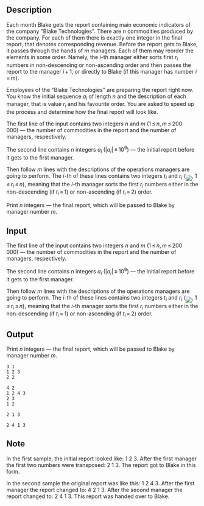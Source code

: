 ## Description

<div><p>Each month Blake gets the report containing main economic indicators of the company "Blake Technologies". There are <span class="tex-span"><i>n</i></span> commodities produced by the company. For each of them there is exactly one integer in the final report, that denotes corresponding revenue. Before the report gets to Blake, it passes through the hands of <span class="tex-span"><i>m</i></span> managers. Each of them may reorder the elements in some order. Namely, the <span class="tex-span"><i>i</i></span>-th manager either sorts first <span class="tex-span"><i>r</i><sub class="lower-index"><i>i</i></sub></span> numbers in non-descending or non-ascending order and then passes the report to the manager <span class="tex-span"><i>i</i> + 1</span>, or directly to Blake (if this manager has number <span class="tex-span"><i>i</i> = <i>m</i></span>).</p><p>Employees of the "Blake Technologies" are preparing the report right now. You know the initial sequence <span class="tex-span"><i>a</i><sub class="lower-index"><i>i</i></sub></span> of length <span class="tex-span"><i>n</i></span> and the description of each manager, that is value <span class="tex-span"><i>r</i><sub class="lower-index"><i>i</i></sub></span> and his favourite order. You are asked to speed up the process and determine how the final report will look like.</p></div><div class="input-specification"><p>The first line of the input contains two integers <span class="tex-span"><i>n</i></span> and <span class="tex-span"><i>m</i></span> (<span class="tex-span">1 ≤ <i>n</i>, <i>m</i> ≤ 200 000</span>)&nbsp;— the number of commodities in the report and the number of managers, respectively.</p><p>The second line contains <span class="tex-span"><i>n</i></span> integers <span class="tex-span"><i>a</i><sub class="lower-index"><i>i</i></sub></span> (<span class="tex-span">|<i>a</i><sub class="lower-index"><i>i</i></sub>| ≤ 10<sup class="upper-index">9</sup></span>)&nbsp;— the initial report before it gets to the first manager.</p><p>Then follow <span class="tex-span"><i>m</i></span> lines with the descriptions of the operations managers are going to perform. The <span class="tex-span"><i>i</i></span>-th of these lines contains two integers <span class="tex-span"><i>t</i><sub class="lower-index"><i>i</i></sub></span> and <span class="tex-span"><i>r</i><sub class="lower-index"><i>i</i></sub></span> (<img align="middle" class="tex-formula" src="file://n70USkZn.png" style="max-width: 100.0%;max-height: 100.0%;">, <span class="tex-span">1 ≤ <i>r</i><sub class="lower-index"><i>i</i></sub> ≤ <i>n</i></span>), meaning that the <span class="tex-span"><i>i</i></span>-th manager sorts the first <span class="tex-span"><i>r</i><sub class="lower-index"><i>i</i></sub></span> numbers either in the non-descending (if <span class="tex-span"><i>t</i><sub class="lower-index"><i>i</i></sub> = 1</span>) or non-ascending (if <span class="tex-span"><i>t</i><sub class="lower-index"><i>i</i></sub> = 2</span>) order.</p></div><div class="output-specification"><p>Print <span class="tex-span"><i>n</i></span> integers&nbsp;— the final report, which will be passed to Blake by manager number <span class="tex-span"><i>m</i></span>.</p></div>

## Input

<p>The first line of the input contains two integers <span class="tex-span"><i>n</i></span> and <span class="tex-span"><i>m</i></span> (<span class="tex-span">1 ≤ <i>n</i>, <i>m</i> ≤ 200 000</span>)&nbsp;— the number of commodities in the report and the number of managers, respectively.</p><p>The second line contains <span class="tex-span"><i>n</i></span> integers <span class="tex-span"><i>a</i><sub class="lower-index"><i>i</i></sub></span> (<span class="tex-span">|<i>a</i><sub class="lower-index"><i>i</i></sub>| ≤ 10<sup class="upper-index">9</sup></span>)&nbsp;— the initial report before it gets to the first manager.</p><p>Then follow <span class="tex-span"><i>m</i></span> lines with the descriptions of the operations managers are going to perform. The <span class="tex-span"><i>i</i></span>-th of these lines contains two integers <span class="tex-span"><i>t</i><sub class="lower-index"><i>i</i></sub></span> and <span class="tex-span"><i>r</i><sub class="lower-index"><i>i</i></sub></span> (<img align="middle" class="tex-formula" src="file://n70USkZn.png" style="max-width: 100.0%;max-height: 100.0%;">, <span class="tex-span">1 ≤ <i>r</i><sub class="lower-index"><i>i</i></sub> ≤ <i>n</i></span>), meaning that the <span class="tex-span"><i>i</i></span>-th manager sorts the first <span class="tex-span"><i>r</i><sub class="lower-index"><i>i</i></sub></span> numbers either in the non-descending (if <span class="tex-span"><i>t</i><sub class="lower-index"><i>i</i></sub> = 1</span>) or non-ascending (if <span class="tex-span"><i>t</i><sub class="lower-index"><i>i</i></sub> = 2</span>) order.</p>

## Output

<p>Print <span class="tex-span"><i>n</i></span> integers&nbsp;— the final report, which will be passed to Blake by manager number <span class="tex-span"><i>m</i></span>.</p>





```input1
3 1
1 2 3
2 2

```




```input2
4 2
1 2 4 3
2 3
1 2

```




```output1
2 1 3
```




```output2
2 4 1 3
```



## Note

<p>In the first sample, the initial report looked like: <span class="tex-font-style-tt">1 2 3</span>. After the first manager the first two numbers were transposed: <span class="tex-font-style-tt"><span class="tex-font-style-bf">2 1</span> 3</span>. The report got to Blake in this form.</p><p>In the second sample the original report was like this: <span class="tex-font-style-tt">1 2 4 3</span>. After the first manager the report changed to: <span class="tex-font-style-tt"><span class="tex-font-style-bf">4 2 1</span> 3</span>. After the second manager the report changed to: <span class="tex-font-style-tt"><span class="tex-font-style-bf">2 4</span> 1 3</span>. This report was handed over to Blake.</p>
